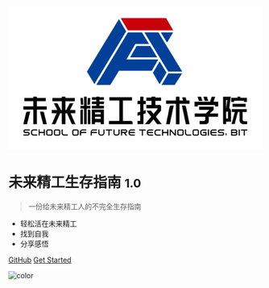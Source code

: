 ![logo](_media/logo.png)
# 未来精工生存指南 <small>1.0</small>

> 一份给未来精工人的不完全生存指南

- 轻松活在未来精工
- 找到自我
- 分享感悟

[GitHub](https://github.com/TT2TER/BITFTechWiki)
[Get Started](#未来精工生存指南)


![color](#9ADBE8)